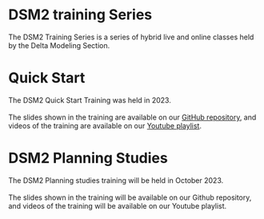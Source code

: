 # DSM2 training Series

The DSM2 Training Series is a series of hybrid live and online classes held by the Delta Modeling Section. 

# Quick Start

The DSM2 Quick Start Training was held in 2023. 
<BR><BR>
The slides shown in the training are available on our [GitHub repository](https://github.com/CADWRDeltaModeling/DSM2TrainingSeries), and videos of the training are available on our [Youtube playlist](https://www.youtube.com/playlist?list=PL33EJkVWqElUkKFFz6A4A0LLyXqLVeHD5).

# DSM2 Planning Studies

The DSM2 Planning studies training will be held in October 2023.
<BR><BR>
The slides shown in the training will be available on our Github repository, and videos of the training will be available on our Youtube playlist.
